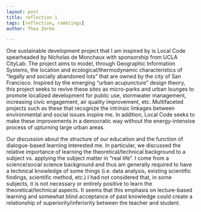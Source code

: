 ```yaml
---
layout: post
title: reflection 1
tags: [reflection, ramblings]
author: Thea Zerbe

---
```

One sustainable development project that I am inspired by is Local Code spearheaded by Nicholas de Monchaux with sponsorship from UCLA CityLab. The project aims to model, through Geographic Information Systems, the location and ecological/thermodynamic characteristics of “legally and socially abandoned lots” that are owned by the city of San Francisco. Inspired by the emerging “urban acupuncture” design theory, this project seeks to revive these sites as micro-parks and urban lounges to promote localized development for public use, stormwater management, increasing civic engagement, air quality improvement, etc. Multifaceted projects such as these that recognize the intrinsic linkages between environmental and social issues inspire me. In addition, Local Code seeks to make these improvements in a democratic way without the energy-intensive process of upturning large urban areas.

Our discussion about the structure of our education and the function of dialogue-based learning interested me. In particular, we discussed the relative importance of learning the theoretical/technical background to a subject vs. applying the subject matter in “real life”. I come from a science/social science background and thus am generally required to have a technical knowledge of some things (i.e. data analysis, existing scientific findings, scientific method, etc.) I had not considered that, in some subjects, it is not necessary or entirely positive to learn the theoretical/technical aspects. It seems that this emphasis on lecture-based learning and somewhat blind acceptance of past knowledge could create a relationship of superiority/inferiority between the teacher and student.

